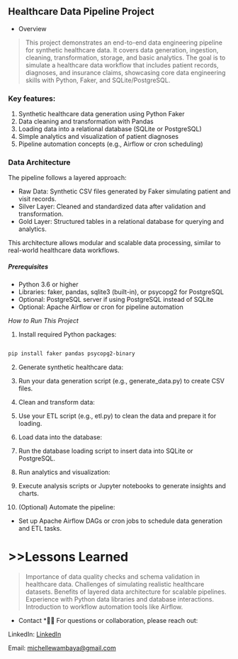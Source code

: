 
## Healthcare Data Pipeline Project
* Overview
> This project demonstrates an end-to-end data engineering pipeline for synthetic healthcare data. It covers data generation, ingestion, cleaning, transformation, storage, and basic analytics. The goal is to simulate a healthcare data workflow that includes patient records, diagnoses, and insurance claims, showcasing core data engineering skills with Python, Faker, and SQLite/PostgreSQL.

### Key features:

1. Synthetic healthcare data generation using Python Faker
2. Data cleaning and transformation with Pandas
3. Loading data into a relational database (SQLite or PostgreSQL)
4. Simple analytics and visualization of patient diagnoses
5. Pipeline automation concepts (e.g., Airflow or cron scheduling)

### Data Architecture
The pipeline follows a layered approach:

- Raw Data: Synthetic CSV files generated by Faker simulating patient and visit records.
- Silver Layer: Cleaned and standardized data after validation and transformation.
- Gold Layer: Structured tables in a relational database for querying and analytics.

This architecture allows modular and scalable data processing, similar to real-world healthcare data workflows.

##### Prerequisites
- Python 3.6 or higher
- Libraries: faker, pandas, sqlite3 (built-in), or psycopg2 for PostgreSQL
- Optional: PostgreSQL server if using PostgreSQL instead of SQLite
- Optional: Apache Airflow or cron for pipeline automation

*How to Run This Project*
1. Install required Python packages:

```bash

pip install faker pandas psycopg2-binary

```
2. Generate synthetic healthcare data:
3. Run your data generation script (e.g., generate_data.py) to create CSV files.
4. Clean and transform data:
5. Use your ETL script (e.g., etl.py) to clean the data and prepare it for loading.
6. Load data into the database:
7. Run the database loading script to insert data into SQLite or PostgreSQL.
8. Run analytics and visualization:
9. Execute analysis scripts or Jupyter notebooks to generate insights and charts.

10. (Optional) Automate the pipeline:

- Set up Apache Airflow DAGs or cron jobs to schedule data generation and ETL tasks.

# >>Lessons Learned
>Importance of data quality checks and schema validation in healthcare data.
>Challenges of simulating realistic healthcare datasets.
>Benefits of layered data architecture for scalable pipelines.
>Experience with Python data libraries and database interactions.
>Introduction to workflow automation tools like Airflow.

* Contact *🤙🏾
For questions or collaboration, please reach out:

LinkedIn: [LinkedIn](https://www.linkedin.com/in/michelle-wambaya/)

Email: michellewambaya@gmail.com
